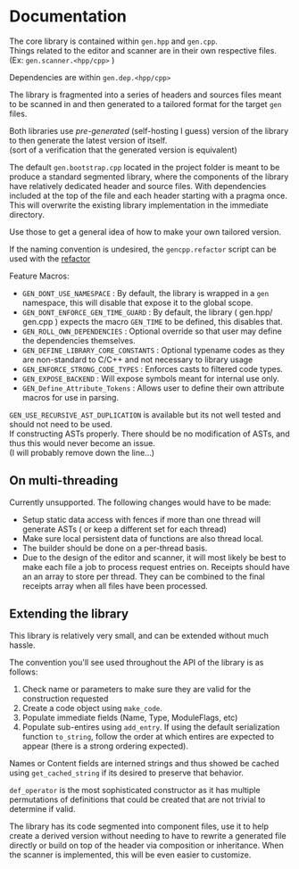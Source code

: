 # Documentation

The core library is contained within `gen.hpp` and `gen.cpp`.  
Things related to the editor and scanner are in their own respective files. (Ex: `gen.scanner.<hpp/cpp>` )

Dependencies are within `gen.dep.<hpp/cpp>`

The library is fragmented into a series of headers and sources files meant to be scanned in and then generated to a tailored format for the target
`gen` files.

Both libraries use *pre-generated* (self-hosting I guess) version of the library to then generate the latest version of itself.  
(sort of a verification that the generated version is equivalent)

The default `gen.bootstrap.cpp` located in the project folder is meant to be produce a standard segmented library, where the components of the library  
have relatively dedicated header and source files. With dependencies included at the top of the file and each header starting with a pragma once.  
This will overwrite the existing library implementation in the immediate directory.

Use those to get a general idea of how to make your own tailored version.

If the naming convention is undesired, the `gencpp.refactor` script can be used with the [refactor]()

Feature Macros:

* `GEN_DONT_USE_NAMESPACE` : By default, the library is wrapped in a `gen` namespace, this will disable that expose it to the global scope.
* `GEN_DONT_ENFORCE_GEN_TIME_GUARD` : By default, the library ( gen.hpp/ gen.cpp ) expects the macro `GEN_TIME` to be defined, this disables that.
* `GEN_ROLL_OWN_DEPENDENCIES` : Optional override so that user may define the dependencies themselves.
* `GEN_DEFINE_LIBRARY_CORE_CONSTANTS` : Optional typename codes as they are non-standard to C/C++ and not necessary to library usage
* `GEN_ENFORCE_STRONG_CODE_TYPES` : Enforces casts to filtered code types.
* `GEN_EXPOSE_BACKEND` : Will expose symbols meant for internal use only.
* `GEN_Define_Attribute_Tokens` : Allows user to define their own attribute macros for use in parsing.

`GEN_USE_RECURSIVE_AST_DUPLICATION` is available but its not well tested and should not need to be used.  
If constructing ASTs properly. There should be no modification of ASTs, and thus this would never become an issue.  
(I will probably remove down the line...)

## On multi-threading

Currently unsupported. The following changes would have to be made:

* Setup static data access with fences if more than one thread will generate ASTs ( or keep a different set for each thread)
* Make sure local persistent data of functions are also thread local.
* The builder should be done on a per-thread basis.
* Due to the design of the editor and scanner, it will most likely be best to make each file a job to process request entries on. Receipts should have an an array to store per thread. They can be combined to the final receipts array when all files have been processed.

## Extending the library

This library is relatively very small, and can be extended without much hassle.

The convention you'll see used throughout the API of the library is as follows:

1. Check name or parameters to make sure they are valid for the construction requested
2. Create a code object using `make_code`.
3. Populate immediate fields (Name, Type, ModuleFlags, etc)
4. Populate sub-entires using `add_entry`. If using the default serialization function `to_string`, follow the order at which entires are expected to appear (there is a strong ordering expected).

Names or Content fields are interned strings and thus showed be cached using `get_cached_string` if its desired to preserve that behavior.

`def_operator` is the most sophisticated constructor as it has multiple permutations of definitions that could be created that are not trivial to determine if valid.

The library has its code segmented into component files, use it to help create a derived version without needing to have to rewrite a generated file directly or build on top of the header via composition or inheritance.
When the scanner is implemented, this will be even easier to customize.
